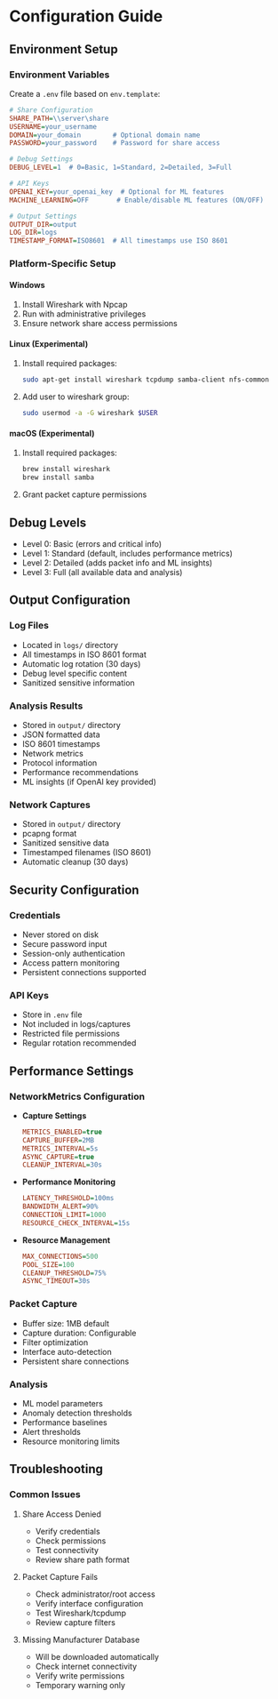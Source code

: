 # Configuration Guide

## Environment Setup

### Environment Variables
Create a `.env` file based on `env.template`:
```ini
# Share Configuration
SHARE_PATH=\\server\share
USERNAME=your_username
DOMAIN=your_domain        # Optional domain name
PASSWORD=your_password    # Password for share access

# Debug Settings
DEBUG_LEVEL=1  # 0=Basic, 1=Standard, 2=Detailed, 3=Full

# API Keys
OPENAI_KEY=your_openai_key  # Optional for ML features
MACHINE_LEARNING=OFF       # Enable/disable ML features (ON/OFF)

# Output Settings
OUTPUT_DIR=output
LOG_DIR=logs
TIMESTAMP_FORMAT=ISO8601  # All timestamps use ISO 8601
```

### Platform-Specific Setup

#### Windows
1. Install Wireshark with Npcap
2. Run with administrative privileges
3. Ensure network share access permissions

#### Linux (Experimental)
1. Install required packages:
   ```bash
   sudo apt-get install wireshark tcpdump samba-client nfs-common
   ```
2. Add user to wireshark group:
   ```bash
   sudo usermod -a -G wireshark $USER
   ```

#### macOS (Experimental)
1. Install required packages:
   ```bash
   brew install wireshark
   brew install samba
   ```
2. Grant packet capture permissions

## Debug Levels

- Level 0: Basic (errors and critical info)
- Level 1: Standard (default, includes performance metrics)
- Level 2: Detailed (adds packet info and ML insights)
- Level 3: Full (all available data and analysis)

## Output Configuration

### Log Files
- Located in `logs/` directory
- All timestamps in ISO 8601 format
- Automatic log rotation (30 days)
- Debug level specific content
- Sanitized sensitive information

### Analysis Results
- Stored in `output/` directory
- JSON formatted data
- ISO 8601 timestamps
- Network metrics
- Protocol information
- Performance recommendations
- ML insights (if OpenAI key provided)

### Network Captures
- Stored in `output/` directory
- pcapng format
- Sanitized sensitive data
- Timestamped filenames (ISO 8601)
- Automatic cleanup (30 days)

## Security Configuration

### Credentials
- Never stored on disk
- Secure password input
- Session-only authentication
- Access pattern monitoring
- Persistent connections supported

### API Keys
- Store in `.env` file
- Not included in logs/captures
- Restricted file permissions
- Regular rotation recommended

## Performance Settings

### NetworkMetrics Configuration
- **Capture Settings**
  ```ini
  METRICS_ENABLED=true
  CAPTURE_BUFFER=2MB
  METRICS_INTERVAL=5s
  ASYNC_CAPTURE=true
  CLEANUP_INTERVAL=30s
  ```

- **Performance Monitoring**
  ```ini
  LATENCY_THRESHOLD=100ms
  BANDWIDTH_ALERT=90%
  CONNECTION_LIMIT=1000
  RESOURCE_CHECK_INTERVAL=15s
  ```

- **Resource Management**
  ```ini
  MAX_CONNECTIONS=500
  POOL_SIZE=100
  CLEANUP_THRESHOLD=75%
  ASYNC_TIMEOUT=30s
  ```

### Packet Capture
- Buffer size: 1MB default
- Capture duration: Configurable
- Filter optimization
- Interface auto-detection
- Persistent share connections

### Analysis
- ML model parameters
- Anomaly detection thresholds
- Performance baselines
- Alert thresholds
- Resource monitoring limits

## Troubleshooting

### Common Issues
1. Share Access Denied
   - Verify credentials
   - Check permissions
   - Test connectivity
   - Review share path format

2. Packet Capture Fails
   - Check administrator/root access
   - Verify interface configuration
   - Test Wireshark/tcpdump
   - Review capture filters

3. Missing Manufacturer Database
   - Will be downloaded automatically
   - Check internet connectivity
   - Verify write permissions
   - Temporary warning only
